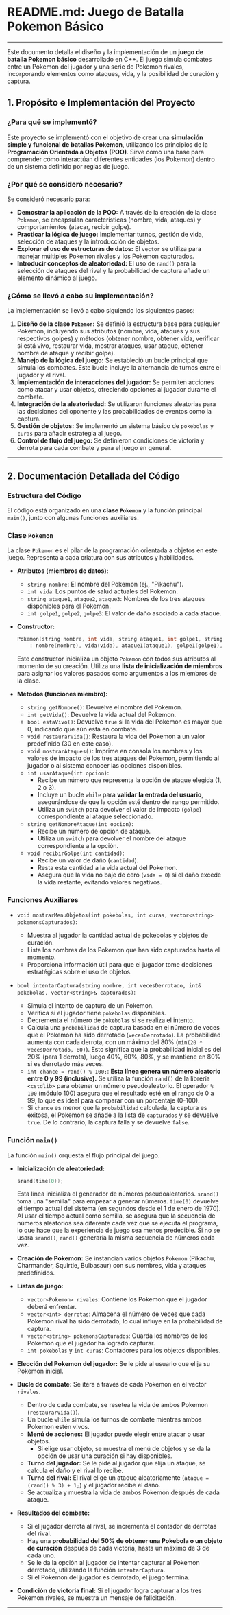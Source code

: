 # README.md: Juego de Batalla Pokemon Básico

---

Este documento detalla el diseño y la implementación de un **juego de batalla Pokemon básico** desarrollado en C++. El juego simula combates entre un Pokemon del jugador y una serie de Pokemon rivales, incorporando elementos como ataques, vida, y la posibilidad de curación y captura.

## 1. Propósito e Implementación del Proyecto

### ¿Para qué se implementó?

Este proyecto se implementó con el objetivo de crear una **simulación simple y funcional de batallas Pokemon**, utilizando los principios de la **Programación Orientada a Objetos (POO)**. Sirve como una base para comprender cómo interactúan diferentes entidades (los Pokemon) dentro de un sistema definido por reglas de juego.

### ¿Por qué se consideró necesario?

Se consideró necesario para:

* **Demostrar la aplicación de la POO:** A través de la creación de la clase `Pokemon`, se encapsulan características (nombre, vida, ataques) y comportamientos (atacar, recibir golpe).
* **Practicar la lógica de juego:** Implementar turnos, gestión de vida, selección de ataques y la introducción de objetos.
* **Explorar el uso de estructuras de datos:** El `vector` se utiliza para manejar múltiples Pokemon rivales y los Pokemon capturados.
* **Introducir conceptos de aleatoriedad:** El uso de `rand()` para la selección de ataques del rival y la probabilidad de captura añade un elemento dinámico al juego.

### ¿Cómo se llevó a cabo su implementación?

La implementación se llevó a cabo siguiendo los siguientes pasos:

1.  **Diseño de la clase `Pokemon`:** Se definió la estructura base para cualquier Pokemon, incluyendo sus atributos (nombre, vida, ataques y sus respectivos golpes) y métodos (obtener nombre, obtener vida, verificar si está vivo, restaurar vida, mostrar ataques, usar ataque, obtener nombre de ataque y recibir golpe).
2.  **Manejo de la lógica del juego:** Se estableció un bucle principal que simula los combates. Este bucle incluye la alternancia de turnos entre el jugador y el rival.
3.  **Implementación de interacciones del jugador:** Se permiten acciones como atacar y usar objetos, ofreciendo opciones al jugador durante el combate.
4.  **Integración de la aleatoriedad:** Se utilizaron funciones aleatorias para las decisiones del oponente y las probabilidades de eventos como la captura.
5.  **Gestión de objetos:** Se implementó un sistema básico de `pokebolas` y `curas` para añadir estrategia al juego.
6.  **Control de flujo del juego:** Se definieron condiciones de victoria y derrota para cada combate y para el juego en general.

---

## 2. Documentación Detallada del Código

### Estructura del Código

El código está organizado en una **clase `Pokemon`** y la función principal `main()`, junto con algunas funciones auxiliares.

### Clase `Pokemon`

La clase `Pokemon` es el pilar de la programación orientada a objetos en este juego. Representa a cada criatura con sus atributos y habilidades.

* **Atributos (miembros de datos):**
    * `string nombre`: El nombre del Pokemon (ej., "Pikachu").
    * `int vida`: Los puntos de salud actuales del Pokemon.
    * `string ataque1`, `ataque2`, `ataque3`: Nombres de los tres ataques disponibles para el Pokemon.
    * `int golpe1`, `golpe2`, `golpe3`: El valor de daño asociado a cada ataque.

* **Constructor:**
    ```cpp
    Pokemon(string nombre, int vida, string ataque1, int golpe1, string ataque2, int golpe2, string ataque3, int golpe3)
        : nombre(nombre), vida(vida), ataque1(ataque1), golpe1(golpe1), ataque2(ataque2), golpe2(golpe2), ataque3(ataque3), golpe3(golpe3) {}
    ```
    Este constructor inicializa un objeto `Pokemon` con todos sus atributos al momento de su creación. Utiliza una **lista de inicialización de miembros** para asignar los valores pasados como argumentos a los miembros de la clase.

* **Métodos (funciones miembro):**
    * `string getNombre()`: Devuelve el nombre del Pokemon.
    * `int getVida()`: Devuelve la vida actual del Pokemon.
    * `bool estaVivo()`: Devuelve `true` si la vida del Pokemon es mayor que 0, indicando que aún está en combate.
    * `void restaurarVida()`: Restaura la vida del Pokemon a un valor predefinido (30 en este caso).
    * `void mostrarAtaques()`: Imprime en consola los nombres y los valores de impacto de los tres ataques del Pokemon, permitiendo al jugador o al sistema conocer las opciones disponibles.
    * `int usarAtaque(int opcion)`:
        * Recibe un número que representa la opción de ataque elegida (1, 2 o 3).
        * Incluye un bucle `while` para **validar la entrada del usuario**, asegurándose de que la opción esté dentro del rango permitido.
        * Utiliza un `switch` para devolver el valor de impacto (`golpe`) correspondiente al ataque seleccionado.
    * `string getNombreAtaque(int opcion)`:
        * Recibe un número de opción de ataque.
        * Utiliza un `switch` para devolver el nombre del ataque correspondiente a la opción.
    * `void recibirGolpe(int cantidad)`:
        * Recibe un valor de daño (`cantidad`).
        * Resta esta cantidad a la vida actual del Pokemon.
        * Asegura que la vida no baje de cero (`vida = 0`) si el daño excede la vida restante, evitando valores negativos.

### Funciones Auxiliares

* `void mostrarMenuObjetos(int pokebolas, int curas, vector<string> pokemonsCapturados)`:
    * Muestra al jugador la cantidad actual de pokebolas y objetos de curación.
    * Lista los nombres de los Pokemon que han sido capturados hasta el momento.
    * Proporciona información útil para que el jugador tome decisiones estratégicas sobre el uso de objetos.

* `bool intentarCaptura(string nombre, int vecesDerrotado, int& pokebolas, vector<string>& capturados)`:
    * Simula el intento de captura de un Pokemon.
    * Verifica si el jugador tiene `pokebolas` disponibles.
    * Decrementa el número de `pokebolas` si se realiza el intento.
    * Calcula una `probabilidad` de captura basada en el número de veces que el Pokemon ha sido derrotado (`vecesDerrotado`). La probabilidad aumenta con cada derrota, con un máximo del 80% (`min(20 * vecesDerrotado, 80)`). Esto significa que la probabilidad inicial es del 20% (para 1 derrota), luego 40%, 60%, 80%, y se mantiene en 80% si es derrotado más veces.
    * `int chance = rand() % 100;`: **Esta línea genera un número aleatorio entre 0 y 99 (inclusive).** Se utiliza la función `rand()` de la librería `<cstdlib>` para obtener un número pseudoaleatorio. El operador `% 100` (módulo 100) asegura que el resultado esté en el rango de 0 a 99, lo que es ideal para comparar con un porcentaje (0-100).
    * Si `chance` es menor que la `probabilidad` calculada, la captura es exitosa, el Pokemon se añade a la lista de `capturados` y se devuelve `true`. De lo contrario, la captura falla y se devuelve `false`.

### Función `main()`

La función `main()` orquesta el flujo principal del juego.

* **Inicialización de aleatoriedad:**
    ```cpp
    srand(time(0));
    ```
    Esta línea inicializa el generador de números pseudoaleatorios. `srand()` toma una "semilla" para empezar a generar números. `time(0)` devuelve el tiempo actual del sistema (en segundos desde el 1 de enero de 1970). Al usar el tiempo actual como semilla, se asegura que la secuencia de números aleatorios sea diferente cada vez que se ejecuta el programa, lo que hace que la experiencia de juego sea menos predecible. Si no se usara `srand()`, `rand()` generaría la misma secuencia de números cada vez.

* **Creación de Pokemon:** Se instancian varios objetos `Pokemon` (Pikachu, Charmander, Squirtle, Bulbasaur) con sus nombres, vida y ataques predefinidos.
* **Listas de juego:**
    * `vector<Pokemon> rivales`: Contiene los Pokemon que el jugador deberá enfrentar.
    * `vector<int> derrotas`: Almacena el número de veces que cada Pokemon rival ha sido derrotado, lo cual influye en la probabilidad de captura.
    * `vector<string> pokemonsCapturados`: Guarda los nombres de los Pokemon que el jugador ha logrado capturar.
    * `int pokebolas` y `int curas`: Contadores para los objetos disponibles.
* **Elección del Pokemon del jugador:** Se le pide al usuario que elija su Pokemon inicial.
* **Bucle de combate:** Se itera a través de cada Pokemon en el vector `rivales`.
    * Dentro de cada combate, se resetea la vida de ambos Pokemon (`restaurarVida()`).
    * Un bucle `while` simula los turnos de combate mientras ambos Pokemon estén vivos.
    * **Menú de acciones:** El jugador puede elegir entre atacar o usar objetos.
        * Si elige usar objeto, se muestra el menú de objetos y se da la opción de usar una curación si hay disponibles.
    * **Turno del jugador:** Se le pide al jugador que elija un ataque, se calcula el daño y el rival lo recibe.
    * **Turno del rival:** El rival elige un ataque aleatoriamente (`ataque = (rand() % 3) + 1;`) y el jugador recibe el daño.
    * Se actualiza y muestra la vida de ambos Pokemon después de cada ataque.
* **Resultados del combate:**
    * Si el jugador derrota al rival, se incrementa el contador de derrotas del rival.
    * Hay una **probabilidad del 50% de obtener una Pokebola o un objeto de curación** después de cada victoria, hasta un máximo de 3 de cada uno.
    * Se le da la opción al jugador de intentar capturar al Pokemon derrotado, utilizando la función `intentarCaptura`.
    * Si el Pokemon del jugador es derrotado, el juego termina.
* **Condición de victoria final:** Si el jugador logra capturar a los tres Pokemon rivales, se muestra un mensaje de felicitación.

---
